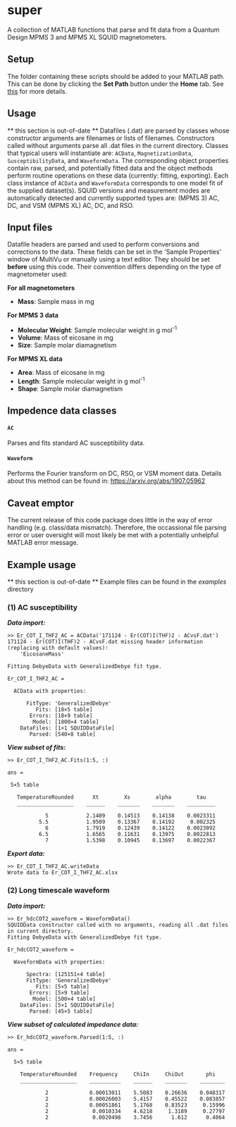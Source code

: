 # super
A collection of MATLAB functions that parse and fit data from a Quantum Design MPMS 3 and MPMS XL SQUID magnetometers.

## Setup
The folder containing these scripts should be added to your MATLAB path. This can be done by clicking the **Set Path** button under the **Home** tab. See [this](https://www.mathworks.com/help/matlab/matlab_env/add-remove-or-reorder-folders-on-the-search-path.html) for more details.

## Usage
** this section is out-of-date **
Datafiles (.dat) are parsed by classes whose constructor arguments are filenames or lists of filenames. Constructors called without arguments parse all .dat files in the current directory. Classes that typical users will instantiate are: `ACData`, `MagnetizationData`, `SusceptibilityData`, and `WaveformData`. The corresponding object properties contain raw, parsed, and potentially fitted data and the object methods perform routine operations on these data (currently: fitting, exporting). Each class instance of `ACData` and `WaveformData` corresponds to one model fit of the supplied dataset(s). SQUID versions and measurement modes are automatically detected and currently supported types are:
(MPMS 3) AC, DC, and VSM
(MPMS XL) AC, DC, and RSO.

## Input files
Datafile headers are parsed and used to perform conversions and corrections to the data. These fields can be set in the 'Sample Properties' window of MultiVu or manually using a text editor. They should be set **before** using this code. Their convention differs depending on the type of magnetometer used:

**For all magnetometers**
* **Mass**: Sample mass in mg

**For MPMS 3 data**
* **Molecular Weight**: Sample molecular weight in g mol<sup>-1</sup>
* **Volume**: Mass of eicosane in mg
* **Size**: Sample molar diamagnetism

**For MPMS XL data**
* **Area**: Mass of eicosane in mg
* **Length**: Sample molecular weight in g mol<sup>-1</sup>
* **Shape**: Sample molar diamagnetism

## Impedence data classes
#### `AC`
Parses and fits standard AC susceptibility data.

#### `Waveform`
Performs the Fourier transform on DC, RSO, or VSM moment data. Details about this method can be found in: https://arxiv.org/abs/1907.05962

## Caveat emptor
The current release of this code package does little in the way of error handling (e.g. class/data mismatch). Therefore, the occassional file parsing error or user oversight will most likely be met with a potentially unhelpful MATLAB error message.

## Example usage
** this section is out-of-date **
Example files can be found in the _examples_ directory
### (1) AC susceptibility
**_Data import:_**
```
>> Er_COT_I_THF2_AC = ACData('171124 - Er(COT)I(THF)2 - ACvsF.dat')
171124 - Er(COT)I(THF)2 - ACvsF.dat missing header information (replacing with default values):
    'EicosaneMass'

Fitting DebyeData with GeneralizedDebye fit type.

Er_COT_I_THF2_AC =

  ACData with properties:

      FitType: 'GeneralizedDebye'
         Fits: [18×5 table]
       Errors: [18×9 table]
        Model: [1800×4 table]
    DataFiles: [1×1 SQUIDDataFile]
       Parsed: [540×8 table]
```
**_View subset of fits:_**
```
>> Er_COT_I_THF2_AC.Fits(1:5, :)

ans =

 5×5 table

   TemperatureRounded      Xt        Xs        alpha        tau
   __________________    ______    _______    _______    _________

            5            2.1409    0.14513    0.14138    0.0023311
          5.5            1.9509    0.13367    0.14192     0.002325
            6            1.7919    0.12439    0.14122    0.0023092
          6.5            1.6565    0.11631    0.13975    0.0022813
            7            1.5398    0.10945    0.13697    0.0022367
```
**_Export data:_**
```
>> Er_COT_I_THF2_AC.writeData
Wrote data to Er_COT_I_THF2_AC.xlsx
```
### (2) Long timescale waveform
**_Data import:_**
```
>> Er_hdcCOT2_waveform = WaveformData()
SQUIDData constructor called with no arguments, reading all .dat files in current directory.
Fitting DebyeData with GeneralizedDebye fit type.

Er_hdcCOT2_waveform =

  WaveformData with properties:

      Spectra: [125151×4 table]
      FitType: 'GeneralizedDebye'
         Fits: [5×5 table]
       Errors: [5×9 table]
        Model: [500×4 table]
    DataFiles: [5×1 SQUIDDataFile]
       Parsed: [45×5 table]
```
**_View subset of calculated impedance data:_**
```
>> Er_hdcCOT2_waveform.Parsed(1:5, :)

ans =

  5×5 table

    TemperatureRounded    Frequency     ChiIn     ChiOut       phi
    __________________    __________    ______    _______    ________

            2             0.00013011    5.5083    0.26636    0.048317
            2             0.00026003    5.4157    0.45522    0.083857
            2             0.00051861    5.1768    0.83523     0.15996
            2              0.0010334    4.6218     1.3189     0.27797
            2              0.0020498    3.7456      1.612      0.4064
```
